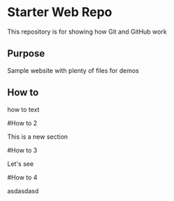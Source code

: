 # Starter Web Repo

This repository is for showing how Git and GitHub work

## Purpose

Sample website with plenty of files for demos

## How to

how to text

#How to 2

This is a new section

#How to 3

Let's see

#How to 4

asdasdasd